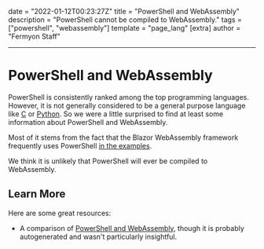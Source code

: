 date = "2022-01-12T00:23:27Z"
title = "PowerShell and WebAssembly"
description = "PowerShell cannot be compiled to WebAssembly."
tags = ["powershell", "webassembly"]
template = "page_lang"
[extra]
author = "Fermyon Staff"

---

# PowerShell and WebAssembly

PowerShell is consistently ranked among the top programming languages.
However, it is not generally considered to be a general purpose language like [C](/wasm-languages/c-lang) or [Python](/wasm-languges/python).
So we were a little surprised to find at least some information about PowerShell and WebAssembly.

Most of it stems from the fact that the Blazor WebAssembly framework frequently uses PowerShell [in the examples](https://stackshare.io/stackups/powershell-vs-webassembly).

We think it is unlikely that PowerShell will ever be compiled to WebAssembly.

## Learn More

Here are some great resources:

- A comparison of [PowerShell and WebAssembly](https://stackshare.io/stackups/powershell-vs-webassembly), though it is probably autogenerated and wasn't particularly insightful.